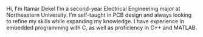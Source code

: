 Hi, I'm Itamar Dekel
I’m a second-year Electrical Engineering major at Northeastern University.
I’m self-taught in PCB design and always looking to refine my skills while expanding my knowledge.
I have experience in embedded programming with C, as well as proficiency in C++ and MATLAB.
